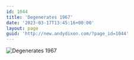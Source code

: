 ```yaml
---
id: 1044
title: 'Degenerates 1967'
date: '2023-03-17T13:45:16+00:00'
layout: page
guid: 'http://new.andydixon.com/?page_id=1044'
---
```


![Degenerates 1967](https://i0.wp.com/assets.g8x2.ldn.idrivee2-23.com/posters/Degenerates%201967%2001.jpg?w=1200&ssl=1 "Degenerates 1967")